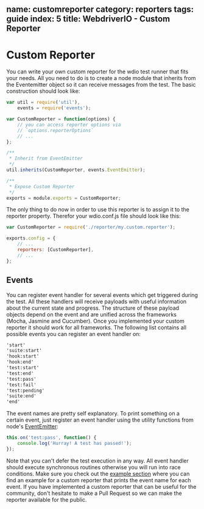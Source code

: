 name: customreporter
category: reporters
tags: guide
index: 5
title: WebdriverIO - Custom Reporter
---

Custom Reporter
===============

You can write your own custom reporter for the wdio test runner that fits your needs. All you need to do is to create a node module that inherits from the Eventemitter object so it can receive messages from the test. The basic construction should look like:

```js
var util = require('util'),
    events = require('events');

var CustomReporter = function(options) {
    // you can access reporter options via
    // `options.reporterOptions`
    // ...
};

/**
 * Inherit from EventEmitter
 */
util.inherits(CustomReporter, events.EventEmitter);

/**
 * Expose Custom Reporter
 */
exports = module.exports = CustomReporter;
```

The only thing to do now in order to use this reporter is to assign it to the reporter property. Therefor
your wdio.conf.js file should look like this:

```js
var CustomReporter = require('./reporter/my.custom.reporter');

exports.config = {
    // ...
    reporters: [CustomReporter],
    // ...
};
```

## Events

You can register event handler for several events which get triggered during the test. All these handlers will receive payloads with useful information about the current state and progress. The structure of  these payload objects depend on the event and are unified across the frameworks (Mocha, Jasmine and Cucumber). Once you implemented your custom reporter it should work for all frameworks. The following list contains all possible events you can register an event handler on:

```txt
'start'
'suite:start'
'hook:start'
'hook:end'
'test:start'
'test:end'
'test:pass'
'test:fail'
'test:pending'
'suite:end'
'end'
```

The event names are pretty self explanatory. To print something on a certain event, just register an event handler using the utility functions from node's [EventEmitter](https://nodejs.org/api/events.html):

```js
this.on('test:pass', function() {
    console.log('Hurray! A test has passed!');
});
```

Note that you can't defer the test execution in any way. All event handler should execute synchronous routines otherwise you will run into race conditions. Make sure you check out the [example section](https://github.com/webdriverio/webdriverio/tree/master/examples/wdio) where you can find an example for a custom reporter that prints the event name for each event. If you have implemented a custom reporter that can be useful for the community, don't hesitate to make a Pull Request so we can make the reporter available for the public.
